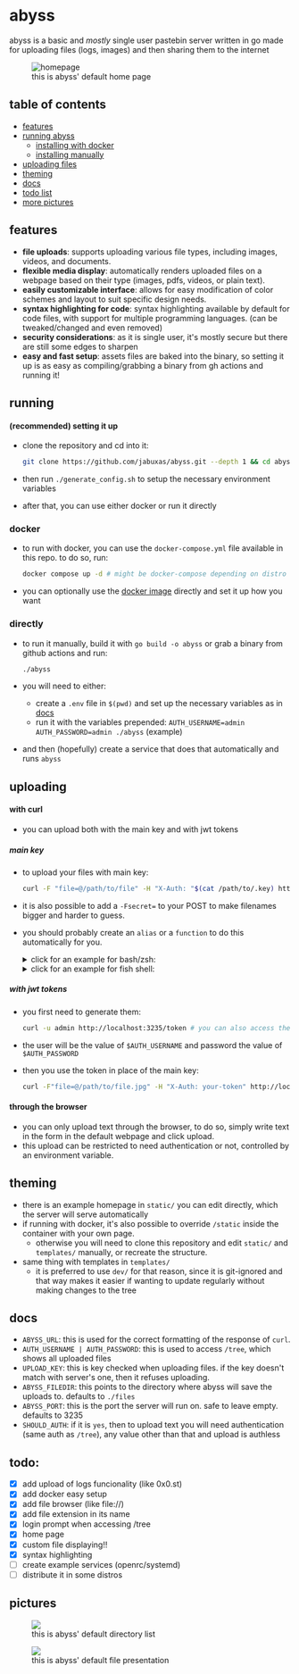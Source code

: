 # abyss

abyss is a basic and _mostly_ single user pastebin server written in go made for uploading files (logs, images) and then sharing them to the internet

<figure>
 <img src="https://github.com/user-attachments/assets/eae42368-d8b5-4c42-ac8a-0e1486fcd0d4" alt="homepage"/>
 <figcaption>this is abyss' default home page<figcaption/>
</figure>

## table of contents

- [features](#features)
- [running abyss](#running)
  - [installing with docker](#docker)
  - [installing manually](#directly)
- [uploading files](#uploading)
- [theming](#theming)
- [docs](#docs)
- [todo list](#todo)
- [more pictures](#pictures)

## features

- **file uploads**: supports uploading various file types, including images, videos, and documents.
- **flexible media display**: automatically renders uploaded files on a webpage based on their type (images, pdfs, videos, or plain text).
- **easily customizable interface**: allows for easy modification of color schemes and layout to suit specific design needs.
- **syntax highlighting for code**: syntax highlighting available by default for code files, with support for multiple programming languages. (can be tweaked/changed and even removed)
- **security considerations**: as it is single user, it's mostly secure but there are still some edges to sharpen
- **easy and fast setup**: assets files are baked into the binary, so setting it up is as easy as compiling/grabbing a binary from gh actions and running it!

## running

#### (recommended) setting it up

- clone the repository and cd into it:

  ```bash
  git clone https://github.com/jabuxas/abyss.git --depth 1 && cd abyss
  ```

- then run `./generate_config.sh` to setup the necessary environment variables
- after that, you can use either docker or run it directly

### docker

- to run with docker, you can use the `docker-compose.yml` file available in this repo. to do so, run:

  ```bash
  docker compose up -d # might be docker-compose depending on distro
  ```

- you can optionally use the [docker image](https://git.jabuxas.com/jabuxas/-/packages/container/abyss/latest) directly and set it up how you want

### directly

- to run it manually, build it with `go build -o abyss` or grab a binary from github actions and run:

  ```bash
  ./abyss
  ```

- you will need to either:
  - create a `.env` file in `$(pwd)` and set up the necessary variables as in [docs](#docs)
  - run it with the variables prepended: `AUTH_USERNAME=admin AUTH_PASSWORD=admin ./abyss` (example)
- and then (hopefully) create a service that does that automatically and runs `abyss`

## uploading

#### with curl

- you can upload both with the main key and with jwt tokens

##### main key

- to upload your files with main key:

  ```bash
  curl -F "file=@/path/to/file" -H "X-Auth: "$(cat /path/to/.key) http://localhost:3235/
  ```

- it is also possible to add a `-Fsecret=` to your POST to make filenames bigger and harder to guess.

- you should probably create an `alias` or a `function` to do this automatically for you.
  <details>
  <summary>click for an example for bash/zsh:</summary>

  ```bash
  pst() {
    local file

    if [[ -p /dev/stdin ]]; then
      file=$(mktemp)
      cat > "$file"
    elif [[ -n $1 ]]; then
      file="$1"
    else
      echo "Usage: pst [file]"
      return 1
    fi

    curl -F "file=@$file" -H "X-Auth: $(cat ~/.key)" http://localhost:3235/

    if [[ -p /dev/stdin ]]; then
      rm "$file"
    fi
  }
  ```

  </details>

  <details>
  <summary>click for an example for fish shell:</summary>

  ```bash
  function pst
      set -l file

      if command test -p /dev/stdin
          set file "/tmp/tmp.txt"
          cat > $file
      else if test -n "$argv[1]"
          set file "$argv[1]"
      end

      curl -F "file=@$file" -H "X-Auth: $(cat ~/.key)" http://localhost:3235/

      if command test -p /dev/stdin
          rm "$file"
      end
  end
  ```

  </details>

##### with jwt tokens

- you first need to generate them:

  ```bash
  curl -u admin http://localhost:3235/token # you can also access the url in the browser directly
  ```

- the user will be the value of `$AUTH_USERNAME` and password the value of `$AUTH_PASSWORD`

- then you use the token in place of the main key:

  ```bash
  curl -F"file=@/path/to/file.jpg" -H "X-Auth: your-token" http://localhost:3235/
  ```

#### through the browser

- you can only upload text through the browser, to do so, simply write text in the form in the default webpage and click upload.
- this upload can be restricted to need authentication or not, controlled by an environment variable.

## theming

- there is an example homepage in `static/` you can edit directly, which the server will serve automatically
- if running with docker, it's also possible to override `/static` inside the container with your own page.
  - otherwise you will need to clone this repository and edit `static/` and `templates/` manually, or recreate the structure.
- same thing with templates in `templates/`
  - it is preferred to use `dev/` for that reason, since it is git-ignored and that way makes it easier if wanting to update regularly without making changes to the tree

## docs

- `ABYSS_URL`: this is used for the correct formatting of the response of `curl`.
- `AUTH_USERNAME | AUTH_PASSWORD`: this is used to access `/tree`, which shows all uploaded files
- `UPLOAD_KEY`: this is key checked when uploading files. if the key doesn't match with server's one, then it refuses uploading.
- `ABYSS_FILEDIR`: this points to the directory where abyss will save the uploads to. defaults to `./files`
- `ABYSS_PORT`: this is the port the server will run on. safe to leave empty. defaults to 3235
- `SHOULD_AUTH`: if it is `yes`, then to upload text you will need authentication (same auth as `/tree`), any value other than that and upload is authless

## todo:

- [x] add upload of logs funcionality (like 0x0.st)
- [x] add docker easy setup
- [x] add file browser (like file://)
- [x] add file extension in its name
- [x] login prompt when accessing /tree
- [x] home page
- [x] custom file displaying!!
- [x] syntax highlighting
- [ ] create example services (openrc/systemd)
- [ ] distribute it in some distros

## pictures

<figure>
  <img src="https://github.com/user-attachments/assets/32ce9b3a-8c0f-4bb5-bdcf-3a602e0c81e6"/>
  <figcaption>this is abyss' default directory list<figcaption/>
</figure>

<figure>
<img src="https://github.com/user-attachments/assets/e842e481-13ee-464b-be43-5ba0f4bb43ec"/>
  <figcaption>this is abyss' default file presentation<figcaption/>
</figure>
